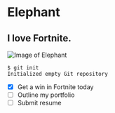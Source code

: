 # <h1> Elephant
## <h2> I love Fortnite.
![Image of Elephant](https://i.icanvas.com/VIN963?d=3&sh=h&s=xl&p=1&bg=g)
```
$ git init
Initialized empty Git repository
```
- [x] Get a win in Fortnite today
- [ ] Outline my portfolio
- [ ] Submit resume
